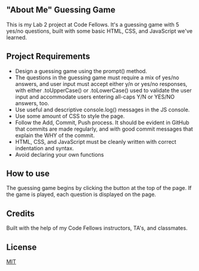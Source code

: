 ## "About Me" Guessing Game

This is my Lab 2 project at Code Fellows. It's a guessing game with 5 yes/no questions, built with some basic HTML, CSS, and JavaScript we've learned. 

## Project Requirements

* Design a guessing game using the prompt() method.
* The questions in the guessing game must require a mix of yes/no answers, and user input must accept either y/n or yes/no responses, with either .toUpperCase() or .toLowerCase() used to validate the user input and accommodate users entering all-caps Y/N or YES/NO answers, too.
* Use useful and descriptive console.log() messages in the JS console. 
* Use some amount of CSS to style the page.
* Follow the Add, Commit, Push process. It should be evident in GitHub that commits are made regularly, and with good commit messages that explain the WHY of the commit.
* HTML, CSS, and JavaScript must be cleanly written with correct indentation and syntax.
* Avoid declaring your own functions

## How to use

The guessing game begins by clicking the button at the top of the page. If the game is played, each question is displayed on the page.

## Credits

Built with the help of my Code Fellows instructors, TA's, and classmates. 

## License

[MIT](https://choosealicense.com/licenses/mit/)
